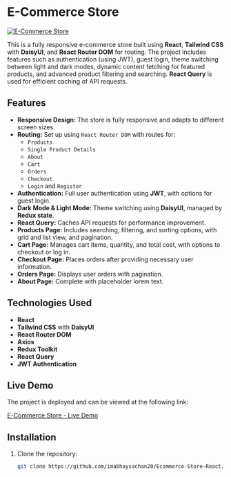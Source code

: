 # E-Commerce Store

[![E-Commerce Store](https://i.postimg.cc/wBRs2MCZ/asd.png)](https://e-commerce-react-deployed.vercel.app/)

This is a fully responsive e-commerce store built using **React**, **Tailwind CSS** with **DaisyUI**, and **React Router DOM** for routing. The project includes features such as authentication (using JWT), guest login, theme switching between light and dark modes, dynamic content fetching for featured products, and advanced product filtering and searching. **React Query** is used for efficient caching of API requests.

## Features

- **Responsive Design:** The store is fully responsive and adapts to different screen sizes.
- **Routing:** Set up using `React Router DOM` with routes for:
  - `Products`
  - `Single Product Details`
  - `About`
  - `Cart`
  - `Orders`
  - `Checkout`
  - `Login` and `Register`
- **Authentication:** Full user authentication using **JWT**, with options for guest login.
- **Dark Mode & Light Mode:** Theme switching using **DaisyUI**, managed by **Redux state**.
- **React Query:** Caches API requests for performance improvement.
- **Products Page:** Includes searching, filtering, and sorting options, with grid and list view, and pagination.
- **Cart Page:** Manages cart items, quantity, and total cost, with options to checkout or log in.
- **Checkout Page:** Places orders after providing necessary user information.
- **Orders Page:** Displays user orders with pagination.
- **About Page:** Complete with placeholder lorem text.

## Technologies Used

- **React**
- **Tailwind CSS** with **DaisyUI**
- **React Router DOM**
- **Axios**
- **Redux Toolkit**
- **React Query**
- **JWT Authentication**

## Live Demo

The project is deployed and can be viewed at the following link:

[E-Commerce Store - Live Demo](https://e-commerce-react-deployed.vercel.app/)

## Installation

1. Clone the repository:
   ```bash
   git clone https://github.com/imabhaysachan20/Ecommerce-Store-React.git
